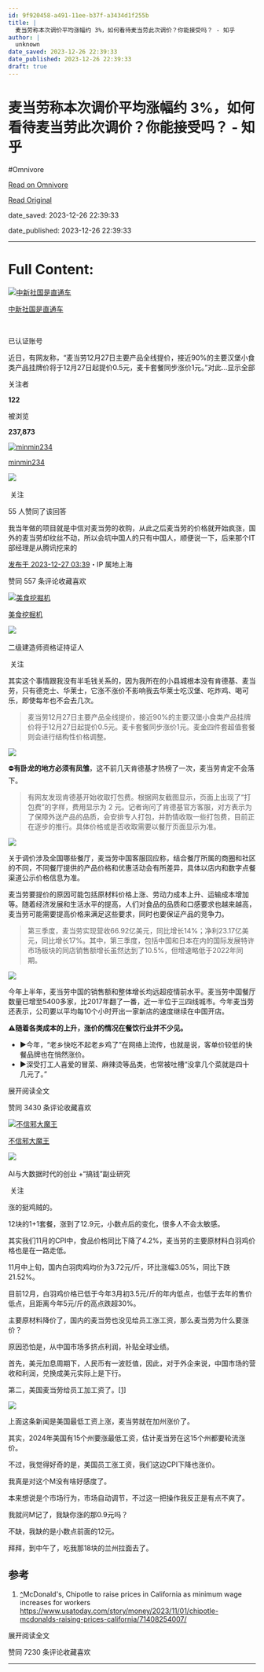 ```yaml
---
id: 9f920458-a491-11ee-b37f-a3434d1f255b
title: |
  麦当劳称本次调价平均涨幅约 3%，如何看待麦当劳此次调价？你能接受吗？ - 知乎
author: |
  unknown
date_saved: 2023-12-26 22:39:33
date_published: 2023-12-26 22:39:33
draft: true
---
```


# 麦当劳称本次调价平均涨幅约 3%，如何看待麦当劳此次调价？你能接受吗？ - 知乎
#Omnivore

[Read on Omnivore](https://omnivore.app/me/3-18caa61cae3)

[Read Original](https://www.zhihu.com/question/636862302/answer/3340144114)

date_saved: 2023-12-26 22:39:33

date_published: 2023-12-26 22:39:33

--- 

# Full Content: 

[![中新社国是直通车](https://proxy-prod.omnivore-image-cache.app/0x0,sveMmH0cCZYcDcqUUkMscBfxRorh9js_DM6DhHjHPVBo/https://pic1.zhimg.com/v2-5847a72426b5a163af63ae4226dcdc32_l.jpg?source=1def8aca)](https://www.zhihu.com/org/zhong-xin-she-guo-shi-zhi-tong-che)

[中新社国是直通车](https://www.zhihu.com/org/zhong-xin-she-guo-shi-zhi-tong-che)

[​](https://www.zhihu.com/question/48510028)

已认证账号

近日，有网友称，“麦当劳12月27日主要产品全线提价，接近90%的主要汉堡小食类产品挂牌价将于12月27日起提价0.5元，麦卡套餐同步涨价1元。”对此…显示全部 ​

关注者

**122**

被浏览

**237,873**

[![minmin234](https://proxy-prod.omnivore-image-cache.app/0x0,sEUOHP89x2Oc8JTZVmIGywEj_R-LzvovBvLUsX8RQVdY/https://picx.zhimg.com/v2-6a6ba1b29a92b0db98215ec1ae13bfe1_l.jpg?source=2c26e567)](https://www.zhihu.com/people/minmin234)

[minmin234](https://www.zhihu.com/people/minmin234)

​![](https://proxy-prod.omnivore-image-cache.app/0x0,sEQaOWrSM4sYxMszrQ6lhsM51WgM5AvlqxCkeG6GJZz4/https://pic1.zhimg.com/v2-4812630bc27d642f7cafcd6cdeca3d7a.jpg?source=88ceefae)

​ 关注

55 人赞同了该回答

我当年做的项目就是中信对麦当劳的收购，从此之后麦当劳的价格就开始疯涨，国外的麦当劳却纹丝不动，所以会坑中国人的只有中国人，顺便说一下，后来那个IT部经理是从腾讯挖来的

[发布于 2023-12-27 03:39](https://www.zhihu.com/question/636862302/answer/3340144114)・IP 属地上海

​赞同 55​​7 条评论​收藏​喜欢

[![美食挖掘机](https://proxy-prod.omnivore-image-cache.app/0x0,sUF29KZxnJ_RBvSjGtu5kJQiqAEkNDhJPDPpz2yumKLI/https://pic1.zhimg.com/v2-612cc885677078f4361b54066b103584_l.jpg?source=1def8aca)](https://www.zhihu.com/people/39-20-85-79-82)

[美食挖掘机](https://www.zhihu.com/people/39-20-85-79-82)

[​](https://www.zhihu.com/question/48510028)​![](https://proxy-prod.omnivore-image-cache.app/0x0,sRpP1H2oa_TfsDLpATwsIt6ipVLRN7HlUZGTch2Ee4JQ/https://picx.zhimg.com/v2-4812630bc27d642f7cafcd6cdeca3d7a.jpg?source=88ceefae)

二级建造师资格证持证人

​ 关注

其实这个事情跟我没有半毛钱关系的，因为我所在的小县城根本没有肯德基、麦当劳，只有德克士、华莱士，它涨不涨价不影响我去华莱士吃汉堡、吃炸鸡、喝可乐，即使每年也不会去几次。

> 麦当劳12月27日主要产品全线提价，接近90%的主要汉堡小食类产品挂牌价将于12月27日起提价0.5元。麦卡套餐同步涨价1元。麦金四件套超值套餐则会进行结构性价格调整。

![](https://proxy-prod.omnivore-image-cache.app/684x180,s_cybiyv9tN19MTYVqbdlQPNDfDPV9-7SnOjanFOA6b0/https://pic1.zhimg.com/50/v2-4903fe370374b19da5b387ecbe5df509_720w.jpg?source=1def8aca)

⛔**有卧龙的地方必须有凤雏**，这不前几天肯德基才热榜了一次，麦当劳肯定不会落下。

> 有网友发现肯德基开始收取打包费。根据网友截图显示，页面上出现了“打包费”的字样，费用显示为 2 元。记者询问了肯德基官方客服，对方表示为了保障外送产品的品质，会安排专人打包，并酌情收取一些打包费，目前正在逐步的推行。具体价格或是否收取需要以餐厅页面显示为准。

![](https://proxy-prod.omnivore-image-cache.app/796x0,sxha3QSr5iPgBdkJXHXKpSVuE11-cf0Ar90PNFfMltOU/https://picx.zhimg.com/50/v2-f2c6b9825ee1a720b09a9542d17aede0_720w.jpg?source=1def8aca)

关于调价涉及全国哪些餐厅，麦当劳中国客服回应称，结合餐厅所属的商圈和社区的不同，不同餐厅提供的产品价格和优惠活动会有所差异，具体以店内和数字点餐渠道公示价格信息为准。

麦当劳要提价的原因可能包括原材料价格上涨、劳动力成本上升、运输成本增加等。随着经济发展和生活水平的提高，人们对食品的品质和口感要求也越来越高，麦当劳可能需要提高价格来满足这些要求，同时也要保证产品的竞争力。

> 第三季度，麦当劳实现营收66.92亿美元，同比增长14%；净利23.17亿美元，同比增长17%。其中，第三季度，包括中国和日本在内的国际发展特许市场板块的同店销售额增长虽然达到了10.5%，但增速略低于2022年同期。

![](https://proxy-prod.omnivore-image-cache.app/470x0,s3UyxyLoljnLs4bA8zO14JtfWzf2gsY4p1MgZsPqIPRE/https://pica.zhimg.com/50/v2-c9de0204fdbcc59504869e705642b8a7_720w.jpg?source=1def8aca)

今年上半年，麦当劳中国的销售额和整体增长均远超疫情前水平。麦当劳中国餐厅数量已增至5400多家，比2017年翻了一番，近一半位于三四线城市。今年麦当劳还表示，公司要以平均每10个小时开出一家新店的速度继续在中国开店。

⚠️**随着各类成本的上升，涨价的情况在餐饮行业并不少见。**

* ▶️今年，“老乡快吃不起老乡鸡了”在网络上流传，也就是说，客单价较低的快餐品牌也在悄然涨价。
* ▶️深受打工人喜爱的冒菜、麻辣烫等品类，也常被吐槽“没拿几个菜就是四十几元了。”

展开阅读全文​

​赞同 34​​30 条评论​收藏​喜欢

[![不信邪大魔王](https://proxy-prod.omnivore-image-cache.app/0x0,sQk0Y-zt9Sn7dktxZ_chNeUNQluaZ_7h2vZOQ7nwCnpc/https://pic1.zhimg.com/v2-1ff2c3a68aff8302cb60110adc52d126_l.jpg?source=1def8aca)](https://www.zhihu.com/people/nuo-ba-6)

[不信邪大魔王](https://www.zhihu.com/people/nuo-ba-6)

​![](https://proxy-prod.omnivore-image-cache.app/0x0,sRpP1H2oa_TfsDLpATwsIt6ipVLRN7HlUZGTch2Ee4JQ/https://picx.zhimg.com/v2-4812630bc27d642f7cafcd6cdeca3d7a.jpg?source=88ceefae)

AI与大数据时代的创业 +“搞钱”副业研究

​ 关注

涨的挺鸡贼的。

12块的1+1套餐，涨到了12.9元，小数点后的变化，很多人不会太敏感。

其实我们11月的CPI中，食品价格同比下降了4.2%，麦当劳的主要原材料白羽鸡价格也是在一路走低。

11月中上旬，国内白羽肉鸡均价为3.72元/斤，环比涨幅3.05%，同比下跌21.52%。

目前12月，白羽鸡价格已低于今年3月初3.5元/斤的年内低点，也低于去年的售价低点，且距离今年5元/斤的高点跌超30%。

主要原材料降价了，国内的麦当劳也没见给员工涨工资，那么麦当劳为什么要涨价？

原因恐怕是，从中国市场多挤点利润，补贴全球业绩。

首先，美元加息周期下，人民币有一波贬值，因此，对于外企来说，中国市场的营收和利润，兑换成美元实际上是下行。

第二，美国麦当劳给员工加工资了。[\[1\]](#ref%5F1)

![](https://proxy-prod.omnivore-image-cache.app/641x0,s2RZZupE0ixwMOVBGOjmwiIF7F0I5yDhQOMUXnNwIs6g/https://pic1.zhimg.com/50/v2-e73f62e80d6bf9a70030d0179ba1b531_720w.jpg?source=1def8aca)

上面这条新闻是美国最低工资上涨，麦当劳就在加州涨价了。

其实，2024年美国有15个州要涨最低工资，估计麦当劳在这15个州都要轮流涨价。

不过，我觉得好奇的是，美国员工涨工资，我们这边CPI下降也涨价。

我真是对这个M没有啥好感度了。

本来想说是个市场行为，市场自动调节，不过这一把操作我反正是有点不爽了。

我就问M记了，我缺你涨的那0.9元吗？

不缺，我缺的是小数点前面的12元。

拜拜，到中午了，吃我那18块的兰州拉面去了。

## 参考

1. [^](#ref%5F1%5F0)McDonald's, Chipotle to raise prices in California as minimum wage increases for workers <https://www.usatoday.com/story/money/2023/11/01/chipotle-mcdonalds-raising-prices-california/71408254007/>

展开阅读全文​

​赞同 72​​30 条评论​收藏​喜欢

---

